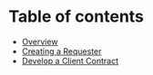 # Table of contents

* [Overview](README.md)
* [Creating a Requester](creating-a-requester.md)
* [Develop a Client Contract](develop-a-client-contract.md)

